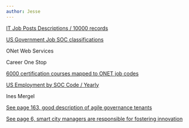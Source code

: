 ```yaml
---
author: Jesse
---
```


[IT Job Posts Descriptions / 10000 records](https://www.kaggle.com/datasets/mscgeorges/itjobpostdescriptions?resource=download)

[US Government Job SOC classifications](https://www.bls.gov/soc/2018/home.htm)

ONet Web Services

Career One Stop

[6000 certification courses mapped to ONET job codes](https://www.careeronestop.org/Developers/Data/certifications.aspx)

[US Employment by SOC Code / Yearly](https://www.bls.gov/oes/tables.htm)


Ines Mergel

[See page 163, good description of agile governance tenants](https://kops.uni-konstanz.de/server/api/core/bitstreams/88dcebd5-fe36-48f5-aae0-9fb4fe19a799/content)

[See page 6, smart city managers are responsible for fostering innovation](https://www.researchgate.net/profile/Ali-Guenduez-3/publication/377322465_Institutional_Work_in_Smart_Cities_Interviews_with_Smart_City_Managers/links/65c265a81bed776ae3357cc7/Institutional-Work-in-Smart-Cities-Interviews-with-Smart-City-Managers.pdf)
